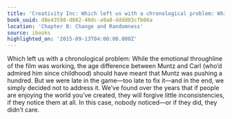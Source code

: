 ```yaml
---
title: 'Creativity Inc: Which left us with a chronological problem: While the emotio…'
book_uuid: d8e43598-d082-40dc-a9a8-dddd83cfb06a
location: 'Chapter 8: Change and Randomness'
source: ibooks
highlighted_on: '2015-09-13T04:00:00.000Z'
---
```


Which left us with a chronological problem: While the emotional throughline of the film was working, the age difference between Muntz and Carl (who’d admired him since childhood) should have meant that Muntz was pushing a hundred. But we were late in the game—too late to fix it—and in the end, we simply decided not to address it. We’ve found over the years that if people are enjoying the world you’ve created, they will forgive little inconsistencies, if they notice them at all. In this case, nobody noticed—or if they did, they didn’t care.